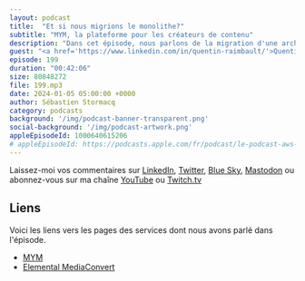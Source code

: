 ```yaml
---
layout: podcast
title:  "Et si nous migrions le monolithe?"
subtitle: "MYM, la plateforme pour les créateurs de contenu"
description: "Dans cet épisode, nous parlons de la migration d'une architecture monolithique vers des microservices, dans le cloud AWS. Nous abordons également les patterns de communication synchrones et asynchrones. Découvrez comment MYM, une plateforme où les créateurs de contenus peuvent partager leurs contenus avec leurs fans, distribue 18 petabytes de contenu par an à 14 millions d'utilisateurs."
guest: "<a href='https://www.linkedin.com/in/quentin-raimbault/'>Quentin Raimbault</a>, Directeur Technique, MYM"
episode: 199
duration: "00:42:06" 
size: 80848272
file: 199.mp3
date: 2024-01-05 05:00:00 +0000
author: Sébastien Stormacq
category: podcasts
background: '/img/podcast-banner-transparent.png'
social-background: '/img/podcast-artwork.png'
appleEpisodeId: 1000640615206
# appleEpisodeId: https://podcasts.apple.com/fr/podcast/le-podcast-aws-en-français/id1452118442
---
```


Laissez-moi vos commentaires sur [LinkedIn](https://www.linkedin.com/in/sebastienstormacq/), [Twitter](https://twitter.com/sebsto), [Blue Sky](https://bsky.app/profile/sebsto.bsky.social), [Mastodon](https://awscommunity.social/@sebsto) ou abonnez-vous sur ma chaîne [YouTube](https://www.youtube.com/sebsto) ou [Twitch.tv](https://www.twitch.tv/sebAWS)

## Liens

Voici les liens vers les pages des services dont nous avons parlé dans l'épisode.

- [MYM](https://mym.fans)
- [Elemental MediaConvert](https://aws.amazon.com/mediaconvert/)